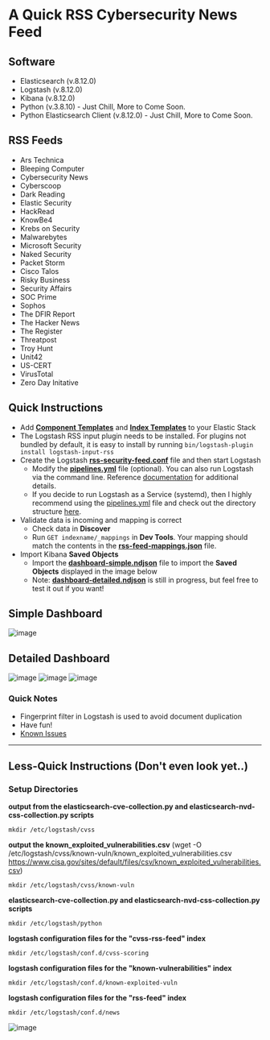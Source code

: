 # A Quick RSS Cybersecurity News Feed

## **Software**
- Elasticsearch (v.8.12.0)
- Logstash (v.8.12.0)
- Kibana (v.8.12.0)
- Python (v.3.8.10) - Just Chill, More to Come Soon.
- Python Elasticsearch Client (v.8.12.0) - Just Chill, More to Come Soon.

## **RSS Feeds**
- Ars Technica
- Bleeping Computer
- Cybersecurity News
- Cyberscoop
- Dark Reading
- Elastic Security
- HackRead
- KnowBe4
- Krebs on Security
- Malwarebytes
- Microsoft Security
- Naked Security
- Packet Storm
- Cisco Talos
- Risky Business
- Security Affairs
- SOC Prime
- Sophos
- The DFIR Report
- The Hacker News
- The Register
- Threatpost
- Troy Hunt
- Unit42
- US-CERT
- VirusTotal
- Zero Day Initative


## **Quick Instructions**

- Add **[Component Templates](./templates/component/rss-component_template.json)** and **[Index Templates](./templates/index/rss-index_template.json)** to your Elastic Stack 
- The Logstash RSS input plugin needs to be installed. For plugins not bundled by default, it is easy to install by running `bin/logstash-plugin install logstash-input-rss`
- Create the Logstash **[rss-security-feed.conf](./logstash/rss/rss-security-feed.conf)** file and then start Logstash
    - Modify the **[pipelines.yml](./logstash/pipelines.yml)** file (optional). You can also run Logstash via the command line. 
      Reference [documentation](https://www.elastic.co/guide/en/logstash/current/getting-started-with-logstash.html) for additional details.
    - If you decide to run Logstash as a Service (systemd), then I highly recommend using the [pipelines.yml](./logstash/pipelines.yml) file and check out the directory structure [here](./logstash/conf.d/).
- Validate data is incoming and mapping is correct
    - Check data in **Discover**
    - Run `GET indexname/_mappings` in **Dev Tools**. Your mapping should match the contents in the **[rss-feed-mappings.json](./templates/mapping-output/rss-feed-mappings.json)** file.
- Import Kibana **Saved Objects**
    - Import the **[dashboard-simple.ndjson](./kibana/saved_objects/dashboard-simple.ndjson)** file to import the **Saved Objects** displayed in the image below
    - Note: **[dashboard-detailed.ndjson](./kibana/saved_objects/dashboard-detailed.ndjson)** is still in progress, but feel free to test it out if you want!

## **Simple Dashboard**

![image](./kibana/dashboard_visual_images/dashboard-simple.png)

## **Detailed Dashboard**

![image](./kibana/dashboard_visual_images/detailed-dashboard-1.png)
![image](./kibana/dashboard_visual_images/detailed-dashboard-2.png)
![image](./kibana/dashboard_visual_images/detailed-dashboard-3.png)



### **Quick Notes**
- Fingerprint filter in Logstash is used to avoid document duplication
- Have fun!
- [Known Issues](./notes/known_issues.md)

---

## **Less-Quick Instructions** (Don't even look yet..)

### **Setup Directories**

**output from the elasticsearch-cve-collection.py and elasticsearch-nvd-css-collection.py scripts**
```
mkdir /etc/logstash/cvss
```
**output the known_exploited_vulnerabilities.csv** (wget -O /etc/logstash/cvss/known-vuln/known_exploited_vulnerabilities.csv https://www.cisa.gov/sites/default/files/csv/known_exploited_vulnerabilities.csv)
```
mkdir /etc/logstash/cvss/known-vuln
```
**elasticsearch-cve-collection.py and elasticsearch-nvd-css-collection.py scripts**
```
mkdir /etc/logstash/python
```
**logstash configuration files for the "cvss-rss-feed" index**
```
mkdir /etc/logstash/conf.d/cvss-scoring
```
**logstash configuration files for the "known-vulnerabilities" index**
```
mkdir /etc/logstash/conf.d/known-exploited-vuln
```
**logstash configuration files for the "rss-feed" index**
```
mkdir /etc/logstash/conf.d/news
```

![image](/zz-working-folder/images/Screen%20Shot%202024-02-05%20at%203.26.20%20PM.png)

